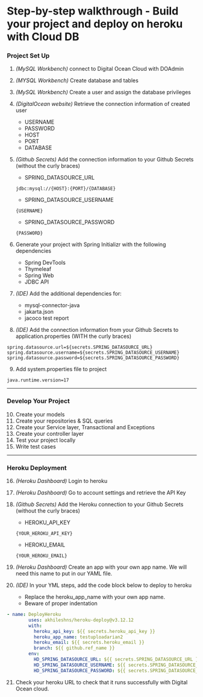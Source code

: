 # Step-by-step walkthrough - Build your project and deploy on heroku with Cloud DB
### Project Set Up
1. _(MySQL Workbench)_ connect to Digital Ocean Cloud with DOAdmin
2. _(MYSQL Workbench)_ Create database and tables
3. _(MySQL Workbench)_ Create a user and assign the database privileges 
4. _(DigitalOcean website)_ Retrieve the connection information of created user
    * USERNAME
    * PASSWORD
    * HOST
    * PORT
    * DATABASE
5. _(Github Secrets)_ Add the connection information to your Github Secrets (without the curly braces)

    * SPRING_DATASOURCE_URL
    ```
    jdbc:mysql://{HOST}:{PORT}/{DATABASE}
    ```
    * SPRING_DATASOURCE_USERNAME
    ```
    {USERNAME}
    ```
    * SPRING_DATASOURCE_PASSWORD
    ```
    {PASSWORD}
    ```
6. Generate your project with Spring Initializr with the following dependencies
    * Spring DevTools
    * Thymeleaf
    * Spring Web
    * JDBC API
7. _(IDE)_ Add the additional dependencies for:
    * mysql-connector-java
    * jakarta.json
    * jacoco test report
8. _(IDE)_ Add the connection information from your Github Secrets to application.properties (WITH the curly braces)
```
spring.datasource.url=${secrets.SPRING_DATASOURCE_URL}
spring.datasource.username=${secrets.SPRING_DATASOURCE_USERNAME}
spring.datasource.password=${secrets.SPRING_DATASOURCE_PASSWORD}
```
9. Add system.properties file to project
```
java.runtime.version=17
```
***
### Develop Your Project
10. Create your models
11. Create your repositories & SQL queries
12. Create your Service layer, Transactional and Exceptions
13. Create your controller layer
14. Test your project locally
15. Write test cases
*** 
### Heroku Deployment
16. _(Heroku Dashboard)_ Login to heroku
17. _(Heroku Dashboard)_ Go to account settings and retrieve the API Key
18. _(Github Secrets)_ Add the Heroku connection to your Github Secrets (without the curly braces)

    * HEROKU_API_KEY
    ```
    {YOUR_HEROKU_API_KEY}
    ```
    * HEROKU_EMAIL
    ```
    {YOUR_HEROKU_EMAIL}
    ```
19. _(Heroku Dashboard)_ Create an app with your own app name. We will need this name to put in our YAML file.
20. _(IDE)_ In your YML steps, add the code block below to deploy to heroku
    * Replace the heroku_app_name with your own app name.
    * Beware of proper indentation
```yml
- name: DeployHeroku
        uses: akhileshns/heroku-deploy@v3.12.12 
        with:
          heroku_api_key: ${{ secrets.heroku_api_key }}
          heroku_app_name: testuploadarian2
          heroku_email: ${{ secrets.heroku_email }}
          branch: ${{ github.ref_name }}
        env:
          HD_SPRING_DATASOURCE_URL: ${{ secrets.SPRING_DATASOURCE_URL }}
          HD_SPRING_DATASOURCE_USERNAME: ${{ secrets.SPRING_DATASOURCE_USERNAME }}
          HD_SPRING_DATASOURCE_PASSWORD: ${{ secrets.SPRING_DATASOURCE_PASSWORD }}
```
21. Check your heroku URL to check that it runs successfully with Digital Ocean cloud.
